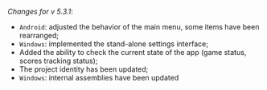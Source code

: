 _Changes for v 5.3.1_:
- `Android`: adjusted the behavior of the main menu, some items have been rearranged;
- `Windows`: implemented the stand-alone settings interface;
- Added the ability to check the current state of the app (game status, scores tracking status);
- The project identity has been updated;
- `Windows`: internal assemblies have been updated
